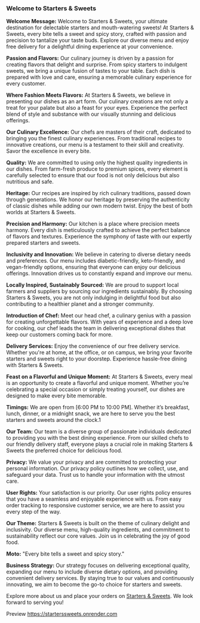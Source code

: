### Welcome to Starters & Sweets

**Welcome Message:**
Welcome to Starters & Sweets, your ultimate destination for delectable starters and mouth-watering sweets! At Starters & Sweets, every bite tells a sweet and spicy story, crafted with passion and precision to tantalize your taste buds. Explore our diverse menu and enjoy free delivery for a delightful dining experience at your convenience.

**Passion and Flavors:**
Our culinary journey is driven by a passion for creating flavors that delight and surprise. From spicy starters to indulgent sweets, we bring a unique fusion of tastes to your table. Each dish is prepared with love and care, ensuring a memorable culinary experience for every customer.

**Where Fashion Meets Flavors:**
At Starters & Sweets, we believe in presenting our dishes as an art form. Our culinary creations are not only a treat for your palate but also a feast for your eyes. Experience the perfect blend of style and substance with our visually stunning and delicious offerings.

**Our Culinary Excellence:**
Our chefs are masters of their craft, dedicated to bringing you the finest culinary experiences. From traditional recipes to innovative creations, our menu is a testament to their skill and creativity. Savor the excellence in every bite.

**Quality:**
We are committed to using only the highest quality ingredients in our dishes. From farm-fresh produce to premium spices, every element is carefully selected to ensure that our food is not only delicious but also nutritious and safe.

**Heritage:**
Our recipes are inspired by rich culinary traditions, passed down through generations. We honor our heritage by preserving the authenticity of classic dishes while adding our own modern twist. Enjoy the best of both worlds at Starters & Sweets.

**Precision and Harmony:**
Our kitchen is a place where precision meets harmony. Every dish is meticulously crafted to achieve the perfect balance of flavors and textures. Experience the symphony of taste with our expertly prepared starters and sweets.

**Inclusivity and Innovation:**
We believe in catering to diverse dietary needs and preferences. Our menu includes diabetic-friendly, keto-friendly, and vegan-friendly options, ensuring that everyone can enjoy our delicious offerings. Innovation drives us to constantly expand and improve our menu.

**Locally Inspired, Sustainably Sourced:**
We are proud to support local farmers and suppliers by sourcing our ingredients sustainably. By choosing Starters & Sweets, you are not only indulging in delightful food but also contributing to a healthier planet and a stronger community.

**Introduction of Chef:**
Meet our head chef, a culinary genius with a passion for creating unforgettable flavors. With years of experience and a deep love for cooking, our chef leads the team in delivering exceptional dishes that keep our customers coming back for more.

**Delivery Services:**
Enjoy the convenience of our free delivery service. Whether you're at home, at the office, or on campus, we bring your favorite starters and sweets right to your doorstep. Experience hassle-free dining with Starters & Sweets.

**Feast on a Flavorful and Unique Moment:**
At Starters & Sweets, every meal is an opportunity to create a flavorful and unique moment. Whether you’re celebrating a special occasion or simply treating yourself, our dishes are designed to make every bite memorable.

**Timings:**
We are open from [6:00 PM to 10:00 PM]. Whether it’s breakfast, lunch, dinner, or a midnight snack, we are here to serve you the best starters and sweets around the clock.1

**Our Team:**
Our team is a diverse group of passionate individuals dedicated to providing you with the best dining experience. From our skilled chefs to our friendly delivery staff, everyone plays a crucial role in making Starters & Sweets the preferred choice for delicious food.

**Privacy:**
We value your privacy and are committed to protecting your personal information. Our privacy policy outlines how we collect, use, and safeguard your data. Trust us to handle your information with the utmost care.

**User Rights:**
Your satisfaction is our priority. Our user rights policy ensures that you have a seamless and enjoyable experience with us. From easy order tracking to responsive customer service, we are here to assist you every step of the way.

**Our Theme:**
Starters & Sweets is built on the theme of culinary delight and inclusivity. Our diverse menu, high-quality ingredients, and commitment to sustainability reflect our core values. Join us in celebrating the joy of good food.

**Moto:**
"Every bite tells a sweet and spicy story."

**Business Strategy:**
Our strategy focuses on delivering exceptional quality, expanding our menu to include diverse dietary options, and providing convenient delivery services. By staying true to our values and continuously innovating, we aim to become the go-to choice for starters and sweets.

Explore more about us and place your orders on [Starters & Sweets](http://www.starterssweets.in/). We look forward to serving you!

Preview https://starterssweets.onrender.com
